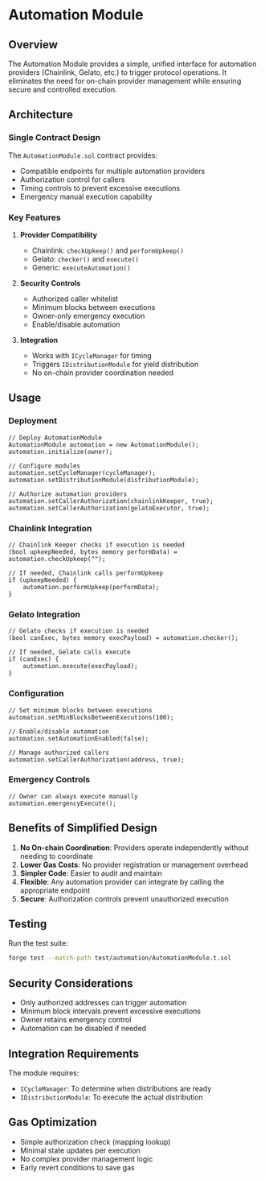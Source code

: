 # Automation Module

## Overview
The Automation Module provides a simple, unified interface for automation providers (Chainlink, Gelato, etc.) to trigger protocol operations. It eliminates the need for on-chain provider management while ensuring secure and controlled execution.

## Architecture

### Single Contract Design
The `AutomationModule.sol` contract provides:
- Compatible endpoints for multiple automation providers
- Authorization control for callers
- Timing controls to prevent excessive executions
- Emergency manual execution capability

### Key Features

1. **Provider Compatibility**
   - Chainlink: `checkUpkeep()` and `performUpkeep()`
   - Gelato: `checker()` and `execute()`
   - Generic: `executeAutomation()`

2. **Security Controls**
   - Authorized caller whitelist
   - Minimum blocks between executions
   - Owner-only emergency execution
   - Enable/disable automation

3. **Integration**
   - Works with `ICycleManager` for timing
   - Triggers `IDistributionModule` for yield distribution
   - No on-chain provider coordination needed

## Usage

### Deployment
```solidity
// Deploy AutomationModule
AutomationModule automation = new AutomationModule();
automation.initialize(owner);

// Configure modules
automation.setCycleManager(cycleManager);
automation.setDistributionModule(distributionModule);

// Authorize automation providers
automation.setCallerAuthorization(chainlinkKeeper, true);
automation.setCallerAuthorization(gelatoExecutor, true);
```

### Chainlink Integration
```solidity
// Chainlink Keeper checks if execution is needed
(bool upkeepNeeded, bytes memory performData) = automation.checkUpkeep("");

// If needed, Chainlink calls performUpkeep
if (upkeepNeeded) {
    automation.performUpkeep(performData);
}
```

### Gelato Integration
```solidity
// Gelato checks if execution is needed
(bool canExec, bytes memory execPayload) = automation.checker();

// If needed, Gelato calls execute
if (canExec) {
    automation.execute(execPayload);
}
```

### Configuration
```solidity
// Set minimum blocks between executions
automation.setMinBlocksBetweenExecutions(100);

// Enable/disable automation
automation.setAutomationEnabled(false);

// Manage authorized callers
automation.setCallerAuthorization(address, true);
```

### Emergency Controls
```solidity
// Owner can always execute manually
automation.emergencyExecute();
```

## Benefits of Simplified Design

1. **No On-chain Coordination**: Providers operate independently without needing to coordinate
2. **Lower Gas Costs**: No provider registration or management overhead
3. **Simpler Code**: Easier to audit and maintain
4. **Flexible**: Any automation provider can integrate by calling the appropriate endpoint
5. **Secure**: Authorization controls prevent unauthorized execution

## Testing

Run the test suite:
```bash
forge test --match-path test/automation/AutomationModule.t.sol
```

## Security Considerations

- Only authorized addresses can trigger automation
- Minimum block intervals prevent excessive executions
- Owner retains emergency control
- Automation can be disabled if needed

## Integration Requirements

The module requires:
- `ICycleManager`: To determine when distributions are ready
- `IDistributionModule`: To execute the actual distribution

## Gas Optimization

- Simple authorization check (mapping lookup)
- Minimal state updates per execution
- No complex provider management logic
- Early revert conditions to save gas